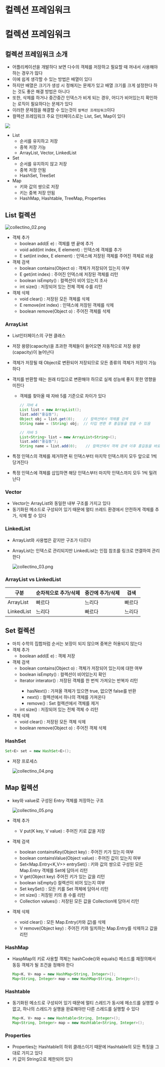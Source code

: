 # 컬렉션 프레임워크
# 컬렉션 프레임워크

## 컬렉션 프레임워크 소개

- 어플리케이션을 개발하다 보면 다수의 객체를 저장하고 필요할 때 꺼내서 사용해야 하는 경우가 많다
- 이에 쉽게 생각할 수 있는 방법은 배열이 있다
- 하지만 배열은 크기가 생성 시 정해지는 문제가 있고 배열 크기를 크게 설정한다 하는 것도 좋은 해결 방법은 아니다
- 또한, 삭제를 하거나 중간중간 인덱스가 비게 되는 경우, 어디가 비어있는지 확인하는 로직이 필요하다는 문제가 있다
- 이러한 문제점을 해결할 수 있는것이 `컬렉션 프레임워크`이다
- 컬렉션 프레임워크 주요 인터페이스로는 List, Set, Map이 있다
    
    
<img src="image/commec">
    

- List
    - 순서를 유지하고 저장
    - 중복 저장 가능
    - ArrayList, Vector, LinkedList
- Set
    - 순서를 유지하지 않고 저장
    - 중복 저장 안됨
    - HashSet, TreeSet
- Map
    - 키와 값의 쌍으로 저장
    - 키는 중복 저장 안됨
    - HashMap, Hashtable, TreeMap, Properties

## List 컬렉션

![collectino_02.png](https://s3-us-west-2.amazonaws.com/secure.notion-static.com/cc2d1b68-273c-4adb-a892-be119926368d/collectino_02.png)

- 객체 추가
    - boolean add(E e) : 객체를 맨 끝에 추가
    - void add(int index, E element) : 인덱스에 객체를 추가
    - E set(int index, E element) : 인덱스에 저장된 객체를 주어진 객체로 바꿈
- 객체 검색
    - boolean contains(Object o) : 객체가 저장되어 있는지 여부
    - E get(int index) : 주어진 인덱스에 저장된 객체를 리턴
    - boolean isEmpty() : 컬렉션이 비어 있는지 조사
    - int size() : 저장되어 있는 전체 객체 수를 리턴
- 객체 삭제
    - void clear() : 저장된 모든 객체를 삭제
    - E remove(int index) : 인덱스에 저장된 객체를 삭제
    - boolean remove(Object o) : 주어진 객체를 삭제

### ArrayList

- List인터페이스의 구현 클래스
- 저장 용량(capacity)을 초과한 객체들이 들어오면 자동적으로 저장 용량(capacity)이 늘어난다
- 객체가 저장될 때 Object로 변환되어 저장되므로 모든 종류의 객체가 저장이 가능하다
- 객치를 반환할 때는 원래 타입으로 변환해야 하므로 실제 성능에 좋지 못한 영향을 미친다
    - 객체를 찾아올 때 자바 5를 기준으로 차이가 있다
        
        ```java
        // 자바 4
        List list = new ArrayList();
        list.add("홍길동");
        Object obj = list.get(0);    // 컬렉션에서 객체를 검색
        String name = (String) obj;  // 타입 변환 후 홍길동을 얻을 수 있음
        
        // 자바 5
        List<String> list = new ArrayList<String>();
        list.add("홍길동");
        String name = list.add(0);    // 컬렉션에서 객체 검색 이후 홍길동을 바로 얻을 수 잇음
        ```
        
- 특정 인덱스의 객체를 제거하면 뒤 인덱스부터 마지막 인덱스까지 모두 앞으로 1씩 당겨진다
- 특정 인덱스에 객체를 삽입하면 해당 인덱스부터 마지막 인덱스까지 모두 1씩 밀려난다

### Vector

- Vector는 ArrayList와 동일한 내부 구조를 가지고 있다
- 동기화된 메소드로 구성되어 있기 때문에 멀티 쓰레드 환경에서 안전하게 객체를 추가, 삭제 할 수 있다

### LinkedList

- ArrayList와 사용법은 같지만 구조가 다르다
- ArrayList는 인덱스로 관리되지만 LinkedList는 인접 참조를 링크로 연결하여 관리한다
    
    ![collectino_03.png](https://s3-us-west-2.amazonaws.com/secure.notion-static.com/70f838da-62c7-4216-ab99-2b5d8d52c94d/collectino_03.png)
    

### ArrayList vs LinkedList

| 구분 | 순차적으로 추가/삭제 | 중간에 추가/삭제 | 검색 |
| --- | --- | --- | --- |
| ArrayList | 빠르다 | 느리다 | 빠르다 |
| LinkedList | 느리다 | 빠르다 | 느리다 |

## Set 컬렉션

- 마치 수학의 집합처럼 순서는 보장이 되지 않으며 중복은 허용되지 않는다
- 객체 추가
    - boolean add(E e) : 객체 저장
- 객체 검색
    - boolean contains(Object o) : 객체가 저장되어 있는지에 대한 여부
    - boolean isEmpty() : 컬렉션이 비어있는지 확인
    - Iterator<E> interator() : 저장된 객체를 한 번씩 가져오는 반복자 리턴
        - hasNext() : 가져올 객체가 있으면 true, 없으면 false를 반환
        - next() : 컬렉션에서 하나의 객체를 가져온다
        - remove() : Set 컬렉션에서 객체를 제거
    - int size() : 저장되어 있는 전체 객체 수 리턴
- 객체 삭제
    - void clear() : 저장된 모든 객체 삭제
    - boolean remove(Object o) : 주어진 객체 삭제

### HashSet

```java
Set<E> set = new HashSet<E>();
```

- 저장 프로세스
    
    ![collectino_04.png](https://s3-us-west-2.amazonaws.com/secure.notion-static.com/9da3001b-e12b-4889-a511-384949d98e4f/collectino_04.png)
    

## Map 컬렉션

- key와 value로 구성된 Entry 객체를 저장하는 구조
    
    ![collectino_05.png](https://s3-us-west-2.amazonaws.com/secure.notion-static.com/f3814c29-7fb7-450c-9841-3fb3bb5246ff/collectino_05.png)
    

- 객체 추가
    - V put(K key, V value) : 주어진 키로 값을 저장
- 객체 검색
    - boolean containsKey(Object key) : 주어진 키가 있는지 여부
    - boolean containsValue(Object value) : 주어진 값이 있는지 여부
    - Set<Map.Entry<K,V>> entrySet() : 키와 값의 쌍으로 구성된 모든 Map.Entry 객체를 Set에 담아서 리턴
    - V get(Object key) 주어진 키가 있는 값을 리턴
    - boolean isEmpty() 컬렉션이 비어 있는지 여부
    - Set<K> keySet() : 모든 키를 Set 객체에 담아서 리턴
    - int size() : 저장된 키의 총 수를 리턴
    - Collection<V> values() : 저장된 모든 값을 Collection에 담아서 리턴
- 객체 삭제
    - void clear() : 모든 Map.Entry(카와 값)를 삭제
    - V remove(Object key) : 주어진 키와 일치하는 Map.Entry를 삭제하고 값을 리턴

### HashMap

- HaspMap의 키로 사용할 객체는 hashCode()와 equals() 메소드를 재정의해서 동등 객체가 될 조건을 정해야 한다
    
    ```java
    Map<K, V> map = new HashMap<String, Integer>();
    Map<String, Integer> map = new HashMap<String, Integer>();
    ```
    

### Hashtable

- 동기화된 메소드로 구성되어 있기 때문에 멀티 스레드가 동시에 메소드를 실행할 수  없고, 하나의 스레드가 실행을 완료해야만 다른 스레드를 실행할 수 있다
    
    ```java
    Map<K, V> map = new Hashtable<String, Integer>();
    Map<String, Integer> map = new Hashtable<String, Integer>();
    ```
    

### Properties

- Properties는 Hashtable의 하위 클래스이기 때문에 Hashtable의 모든 특징을 그대로 가지고 있다
- 키 값이 String으로 제한되어 있다